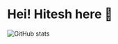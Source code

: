 # Hei! Hitesh here 👋

![GitHub stats](https://github-readme-stats.vercel.app/api?username=HitendraKawale&show_icons=true&theme=merko)
